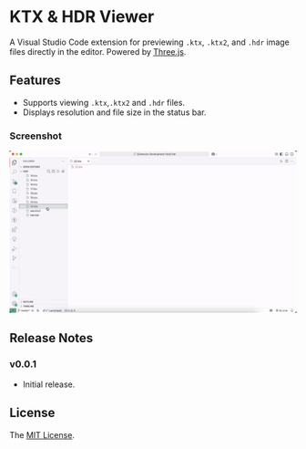 # KTX & HDR Viewer

A Visual Studio Code extension for previewing `.ktx`, `.ktx2`, and `.hdr` image files directly in the editor. Powered by [Three.js](https://threejs.org/).

## Features

- Supports viewing `.ktx`,`.ktx2` and `.hdr` files.
- Displays resolution and file size in the status bar.

### Screenshot

![demo](asset/demo.gif)

## Release Notes

### v0.0.1
- Initial release.

## License

The [MIT License](LICENSE).
